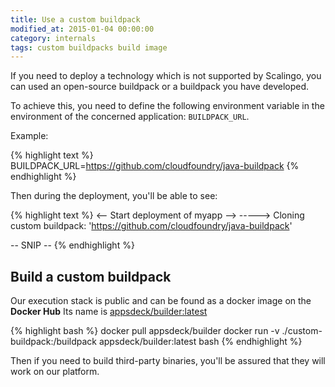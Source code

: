 ```yaml
---
title: Use a custom buildpack
modified_at: 2015-01-04 00:00:00
category: internals
tags: custom buildpacks build image
---
```


If you need to deploy a technology which is not supported by Scalingo,
you can used an open-source buildpack or a buildpack you have developed.

To achieve this, you need to define the following environment variable in
the environment of the concerned application: `BUILDPACK_URL`.

Example:

{% highlight text %}
BUILDPACK_URL=https://github.com/cloudfoundry/java-buildpack
{% endhighlight %}

Then during the deployment, you'll be able to see:

{% highlight text %}
<-- Start deployment of myapp -->
-----> Cloning custom buildpack: 'https://github.com/cloudfoundry/java-buildpack'

-- SNIP --
{% endhighlight %}

## Build a custom buildpack

Our execution stack is public and can be found as a docker image on the __Docker Hub__
Its name is [appsdeck/builder:latest](https://registry.hub.docker.com/u/appsdeck/builder/)

{% highlight bash %}
docker pull appsdeck/builder
docker run -v ./custom-buildpack:/buildpack appsdeck/builder:latest bash
{% endhighlight %}

Then if you need to build third-party binaries, you'll be assured that they will work
on our platform.
